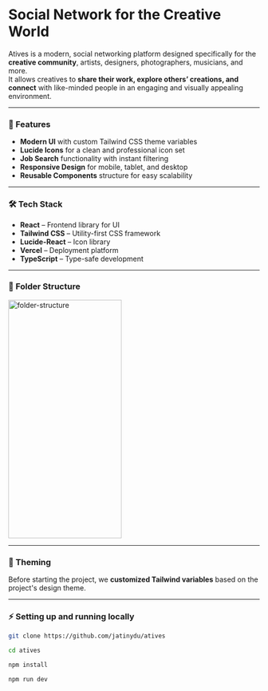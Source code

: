 # Social Network for the Creative World

Atives is a modern, social networking platform designed specifically for the **creative community**, artists, designers, photographers, musicians, and more.  
It allows creatives to **share their work, explore others’ creations, and connect** with like-minded people in an engaging and visually appealing environment.

---

### 🚀 Features

- **Modern UI** with custom Tailwind CSS theme variables  
- **Lucide Icons** for a clean and professional icon set  
- **Job Search** functionality with instant filtering  
- **Responsive Design** for mobile, tablet, and desktop  
- **Reusable Components** structure for easy scalability  

---

### 🛠 Tech Stack

- **React** – Frontend library for UI  
- **Tailwind CSS** – Utility-first CSS framework  
- **Lucide-React** – Icon library  
- **Vercel** – Deployment platform  
- **TypeScript** – Type-safe development  

---

### 📂 Folder Structure
<img width="227" height="478" alt="folder-structure" src="https://github.com/user-attachments/assets/11fccb58-2dbd-4edf-a10d-2c74b7771162" />


---

### 🎨 Theming

Before starting the project, we **customized Tailwind variables** based on the project's design theme.

---

### ⚡ Setting  up and running locally

```bash
git clone https://github.com/jatinydu/atives
```
```bash
cd atives
```
```bash
npm install
```
```bash
npm run dev
```



